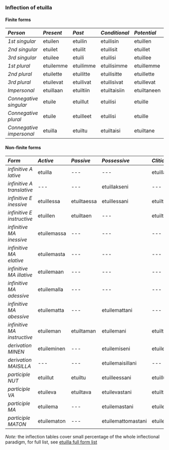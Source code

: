 ### Inflection of etuilla


#### Finite forms

| *Person* | _Present_ | _Past_ | _Conditional_ | _Potential_ | _Imperative_ |
|:---------|:----------|:-------|:--------------|:------------|:-------------|
| _1st singular_ | etuilen | etuilin | etuilisin | etuillen | --- |
| _2nd singular_ | etuilet | etuilit | etuilisit | etuillet | etuile |
| _3rd singular_ | etuilee | etuili | etuilisi | etuillee | etuilkoon |
| _1st plural_ | etuilemme | etuilimme | etuilisimme | etuillemme | etuilkaamme |
| _2nd plural_ | etuilette | etuilitte | etuilisitte | etuillette | etuilkaa |
| _3rd plural_ | etuilevat | etuilivat | etuilisivat | etuillevat | etuilkoot |
| _Impersonal_ | etuillaan | etuiltiin | etuiltaisiin | etuiltaneen | etuiltakoon |
| _Connegative singular_ | etuile | etuillut | etuilisi | etuille | etuilko |
| _Connegative plural_ | etuile | etuilleet | etuilisi | etuille | etuilko |
| _Connegative impersonal_ | etuilla | etuiltu | etuiltaisi | etuiltane | etuiltako |

#### Non-finite forms

| *Form* | _Active_ | _Passive_ | _Possessive_ | _Clitic_ |
|:-------|:---------|:----------|:-------------|:---------|
| _infinitive A lative_ | etuilla | --- | --- | etuillako |
| _infinitive A translative_ | --- | --- | etuillakseni | --- |
| _infinitive E inessive_ | etuillessa | etuiltaessa | etuillessani | etuiltaessako |
| _infinitive E instructive_ | etuillen | etuiltaen | --- | etuiltaenko |
| _infinitive MA inessive_ | etuilemassa | --- | --- | --- |
| _infinitive MA elative_ | etuilemasta | --- | --- | --- |
| _infinitive MA illative_ | etuilemaan | --- | --- | --- |
| _infinitive MA adessive_ | etuilemalla | --- | --- | --- |
| _infinitive MA abessive_ | etuilematta | --- | etuilemattani | --- |
| _infinitive MA instructive_ | etuileman | etuiltaman | etuilemani | etuiltamanko |
| _derivation MINEN_ | etuileminen | --- | etuilemiseni | etuileminenko |
| _derivation MAISILLA_ | --- | --- | etuilemaisillani | --- |
| _participle NUT_ | etuillut | etuiltu | etuilleessani | etuillullako |
| _participle VA_ | etuileva | etuiltava | etuilevastani | etuiltavaltako |
| _participle MA_ | etuilema | --- | etuilemastani | etuilemaltako |
| _participle MATON_ | etuilematon | --- | etuilemattomastani | etuilemattomaltako |

_Note:_ the inflection tables cover small percentage of the whole inflectional paradigm, for full list, see [etuilla full form list](etuilla.html)

